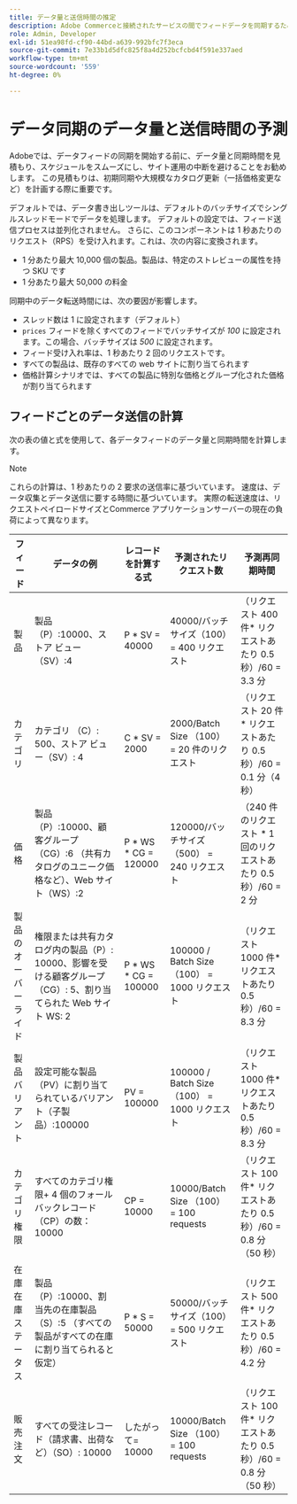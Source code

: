 ```yaml
---
title: データ量と送信時間の推定
description: Adobe Commerceと接続されたサービスの間でフィードデータを同期するために  [!DNL data export]  ツールに必要なデータ量と転送時間を見積もる方法を説明します。
role: Admin, Developer
exl-id: 51ea98fd-cf90-44bd-a639-992bfc7f3eca
source-git-commit: 7e33b1d5dfc825f8a4d252bcfcbd4f591e337aed
workflow-type: tm+mt
source-wordcount: '559'
ht-degree: 0%

---
```


# データ同期のデータ量と送信時間の予測

Adobeでは、データフィードの同期を開始する前に、データ量と同期時間を見積もり、スケジュールをスムーズにし、サイト運用の中断を避けることをお勧めします。 この見積もりは、初期同期や大規模なカタログ更新（一括価格変更など）を計画する際に重要です。

デフォルトでは、データ書き出しツールは、デフォルトのバッチサイズでシングルスレッドモードでデータを処理します。 デフォルトの設定では、フィード送信プロセスは並列化されません。 さらに、このコンポーネントは 1 秒あたりのリクエスト（RPS）を受け入れます。これは、次の内容に変換されます。

- 1 分あたり最大 10,000 個の製品。製品は、特定のストレビューの属性を持つ SKU です
- 1 分あたり最大 50,000 の料金

同期中のデータ転送時間には、次の要因が影響します。

- スレッド数は 1 に設定されます（デフォルト）
- `prices` フィードを除くすべてのフィードでバッチサイズが _100_ に設定されます。この場合、バッチサイズは _500_ に設定されます。
- フィード受け入れ率は、1 秒あたり 2 回のリクエストです。
- すべての製品は、既存のすべての web サイトに割り当てられます
- 価格計算シナリオでは、すべての製品に特別な価格とグループ化された価格が割り当てられます


## フィードごとのデータ送信の計算

次の表の値と式を使用して、各データフィードのデータ量と同期時間を計算します。

>[!NOTE]
>
>これらの計算は、1 秒あたりの 2 要求の送信率に基づいています。 速度は、データ収集とデータ送信に要する時間に基づいています。 実際の転送速度は、リクエストペイロードサイズとCommerce アプリケーションサーバーの現在の負荷によって異なります。

| フィード | データの例 | レコードを計算する式 | 予測されたリクエスト数 | 予測再同期時間 |
| --- | --- | --- | --- | --- |
| 製品 | 製品（P）:10000、ストア ビュー（SV）:4 | P * SV = 40000 | 40000/バッチサイズ（100） = 400 リクエスト | （リクエスト 400 件* リクエストあたり 0.5 秒）/60 = 3.3 分 |
| カテゴリ | カテゴリ （C）: 500、ストア ビュー（SV）: 4 | C * SV = 2000 | 2000/Batch Size （100） = 20 件のリクエスト | （リクエスト 20 件* リクエストあたり 0.5 秒）/60 = 0.1 分（4 秒） |
| 価格 | 製品（P）:10000、顧客グループ（CG）:6 （共有カタログのユニーク価格など）、Web サイト（WS）:2 | P \* WS * CG = 120000 | 120000/バッチサイズ（500） = 240 リクエスト | （240 件のリクエスト * 1 回のリクエストあたり 0.5 秒）/60 = 2 分 |
| 製品のオーバーライド | 権限または共有カタログ内の製品（P）: 10000、影響を受ける顧客グループ （CG）: 5、割り当てられた Web サイト WS: 2 | P \* WS * CG = 100000 | 100000 / Batch Size （100） = 1000 リクエスト | （リクエスト 1000 件* リクエストあたり 0.5 秒）/60 = 8.3 分 |
| 製品バリアント | 設定可能な製品（PV）に割り当てられているバリアント（子製品）:100000 | PV = 100000 | 100000 / Batch Size （100） = 1000 リクエスト | （リクエスト 1000 件* リクエストあたり 0.5 秒）/60 = 8.3 分 |
| カテゴリ権限 | すべてのカテゴリ権限+ 4 個のフォールバックレコード（CP）の数：10000 | CP = 10000 | 10000/Batch Size （100） = 100 requests | （リクエスト 100 件* リクエストあたり 0.5 秒）/60 = 0.8 分（50 秒） |
| 在庫在庫ステータス | 製品（P）:10000、割当先の在庫製品（S）:5 （すべての製品がすべての在庫に割り当てられると仮定） | P * S = 50000 | 50000/バッチサイズ（100） = 500 リクエスト | （リクエスト 500 件* リクエストあたり 0.5 秒）/60 = 4.2 分 |
| 販売注文 | すべての受注レコード（請求書、出荷など）（SO）: 10000 | したがって= 10000 | 10000/Batch Size （100） = 100 requests | （リクエスト 100 件* リクエストあたり 0.5 秒）/60 = 0.8 分（50 秒） |
